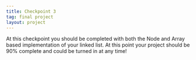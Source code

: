 ```yaml
---
title: Checkpoint 3
tag: final project
layout: project
---
```


At this checkpoint you should be completed with both the Node and Array based implementation of your
linked list. At this point your project should be 90% complete and could be turned in at any time!